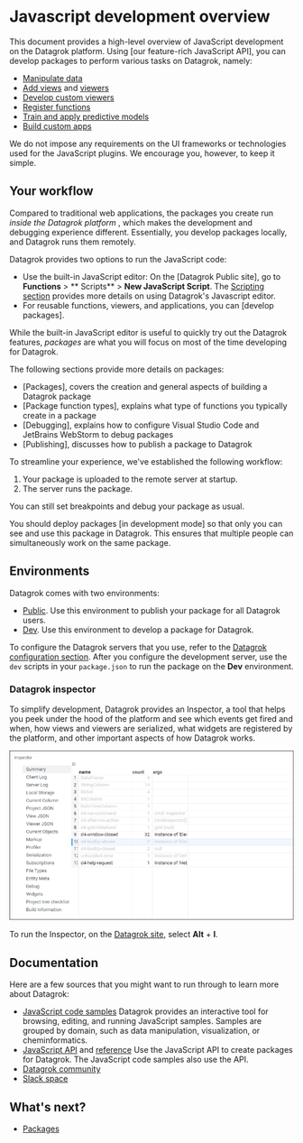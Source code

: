 <!-- TITLE: JavaScript Development Overview -->
<!-- ORDER: 0 -->

# Javascript development overview

This document provides a high-level overview of JavaScript development on the Datagrok platform.
Using [our feature-rich JavaScript API], you can develop packages to perform various tasks on Datagrok, namely:

* [Manipulate data]
* [Add views] and [viewers]
* [Develop custom viewers]
* [Register functions]
* [Train and apply predictive models]
* [Build custom apps]

We do not impose any requirements on the UI frameworks or technologies used for the JavaScript plugins. We encourage
you, however, to keep it simple.

## Your workflow

Compared to traditional web applications, the packages you create run _inside the Datagrok platform_
, which makes the development and debugging experience different. Essentially, you develop packages locally, and
Datagrok runs them remotely.

Datagrok provides two options to run the JavaScript code:

* Use the built-in JavaScript editor: On the [Datagrok Public site], go to **Functions** > **
  Scripts** > **New JavaScript Script**. The [Scripting section](../scripting.md) provides more details on using
  Datagrok's Javascript editor.
* For reusable functions, viewers, and applications, you can [develop packages].

While the built-in JavaScript editor is useful to quickly try out the Datagrok features, _packages_
are what you will focus on most of the time developing for Datagrok.

The following sections provide more details on packages:

* [Packages], covers the creation and general aspects of building a Datagrok package
* [Package function types], explains what type of functions you typically create in a package
* [Debugging], explains how to configure Visual Studio Code and JetBrains WebStorm to debug packages
* [Publishing], discusses how to publish a package to Datagrok

To streamline your experience, we've established the following workflow:

1. Your package is uploaded to the remote server at startup.
2. The server runs the package.

You can still set breakpoints and debug your package as usual.

You should deploy packages [in development mode] so that only you can see and use this package in Datagrok. This ensures
that multiple people can simultaneously work on the same package.

## Environments

Datagrok comes with two environments:

* [Public][datagrok-production-environment]. Use this environment to publish your package for all Datagrok users.
* [Dev][datagrok-development-environment]. Use this environment to develop a package for Datagrok.

To configure the Datagrok servers that you use, refer to the [Datagrok configuration section](datagrok-config.md). After
you configure the development server, use the `dev` scripts in your `package.json` to run the package on the
**Dev** environment.

### Datagrok inspector

To simplify development, Datagrok provides an Inspector, a tool that helps you peek under the hood of the platform and
see which events get fired and when, how views and viewers are serialized, what widgets are registered by the platform,
and other important aspects of how Datagrok works.

![](./datagrok-inspector.png)

To run the Inspector, on the [Datagrok site](https://dev.datagrok.ai), select **Alt** + **I**.

## Documentation

Here are a few sources that you might want to run through to learn more about Datagrok:

* [JavaScript code samples]
  Datagrok provides an interactive tool for browsing, editing, and running JavaScript samples. Samples are grouped by
  domain, such as data manipulation, visualization, or cheminformatics.
* [JavaScript API] and [reference]
  Use the JavaScript API to create packages for Datagrok. The JavaScript code samples also use the API.
* [Datagrok community]
* [Slack space]

## What's next?

* [Packages](./_packages.md)

[Manipulate data]: https://datagrok.ai/help/develop/js-api#data-manipulation

[Add views]: https://datagrok.ai/help/develop/js-api#views

[viewers]: https://datagrok.ai/help/develop/how-to/manipulate-viewers

[Develop custom viewers]: https://datagrok.ai/help/develop/how-to/develop-custom-viewer

[Register functions]: https://datagrok.ai/help/develop/js-api#registering-functions

[Train and apply predictive models]: https://datagrok.ai/help/learn/predictive-modeling

[Build custom apps]: https://datagrok.ai/help/develop/package-function-types

[datagrok-production-environment]: https://public.datagrok.ai/

[datagrok-development-environment]: https://dev.datagrok.ai/

[JavaScript code samples]: https://public.datagrok.ai/js

[JavaScript API]: https://datagrok.ai/help/develop/js-api

[reference]: https://datagrok.ai/js-api/

[Datagrok community]: https://community.datagrok.ai/

[Slack space]: https://datagrok.slack.com